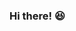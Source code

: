 ### Hi there! :satisfied:

<!--
**marilourenco/marilourenco** is a ✨ _special_ ✨ repository because its `README.md` (this file) appears on your GitHub profile.


- Brazilian Quality Analyst living in Belo Horizonte
- 🔭 I’m currently working on @Ci&T
- 🌱 I’m currently learning about APIs and how to automate it
- 👯 I’m looking to collaborate on software quality initiatives and inclusion of black people
- 💬 Ask me about Quality Strategy, Testing Pyramid and Quality in development
- 😄 Pronouns: She/Her
- ⚡ Fun fact: when I'm not working / studying, I love to paint watercolor and watch movies
